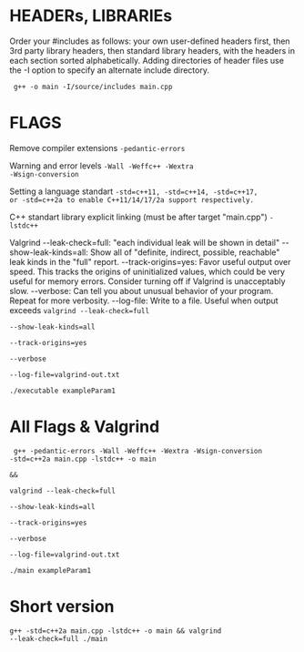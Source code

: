 # HEADERs, LIBRARIEs
Order your #includes as follows: your own user-defined headers first, then 3rd party library headers, then standard library headers, with the headers in each section sorted alphabetically.
Adding directories of header files
use the -I option to specify an alternate include directory.

<code> g++ -o main -I/source/includes main.cpp </code>

# FLAGS

Remove compiler extensions
<code>-pedantic-errors</code>

Warning and error levels
<code>-Wall -Weffc++ -Wextra -Wsign-conversion</code>

Setting a language standart
<code>-std=c++11, -std=c++14, -std=c++17, or -std=c++2a to enable C++11/14/17/2a support respectively.</code>

C++ standart library explicit linking (must be after target "main.cpp")
<code>-lstdc++</code>

Valgrind
--leak-check=full: "each individual leak will be shown in detail"
--show-leak-kinds=all: Show all of "definite, indirect, possible, reachable" leak kinds in the "full" report.
--track-origins=yes: Favor useful output over speed. This tracks the origins of uninitialized values, which could be very useful for memory errors. Consider turning off if Valgrind is unacceptably slow.
--verbose: Can tell you about unusual behavior of your program. Repeat for more verbosity.
--log-file: Write to a file. Useful when output exceeds
<code>valgrind --leak-check=full \
         --show-leak-kinds=all \
         --track-origins=yes \
         --verbose \
         --log-file=valgrind-out.txt \
         ./executable exampleParam1</code>
         


# All Flags & Valgrind

<code> g++ -pedantic-errors -Wall -Weffc++ -Wextra -Wsign-conversion -std=c++2a main.cpp -lstdc++ -o main \
  && \
  valgrind --leak-check=full \
         --show-leak-kinds=all \
         --track-origins=yes \
         --verbose \
         --log-file=valgrind-out.txt \
         ./main exampleParam1 </code>
         
# Short version      
<code>g++ -std=c++2a main.cpp -lstdc++ -o main && valgrind --leak-check=full ./main</code>



